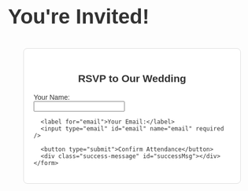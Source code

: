 <!DOCTYPE html>
<html lang="en">
<head>
  <meta charset="UTF-8" />
  <meta name="viewport" content="width=device-width, initial-scale=1.0"/>
  <title>Our Wedding RSVP</title>
  <style>
    body {
      margin: 0;
      font-family: Helvetica, sans-serif;
      background-color: #fdfdfd;
      color: #333;
    }

    /* Hero Banner */
    .hero {
      background: url('https://images.unsplash.com/photo-1529635263560-43bcc79c6c10?auto=format&fit=crop&w=1950&q=80') no-repeat center center;
      background-size: cover;
      height: 300px;
      display: flex;
      justify-content: center;
      align-items: center;
      color: white;
      text-shadow: 1px 1px 5px rgba(0,0,0,0.6);
    }

    .hero h1 {
      font-size: 3em;
      margin: 0;
    }

    /* RSVP Form */
    .form-container {
      max-width: 400px;
      margin: 40px auto;
      padding: 20px;
      border: 1px solid #ddd;
      border-radius: 8px;
      background-color: #fff;
    }

    .form-container h2 {
      text-align: center;
    }

    label {
      display: block;
      margin-top: 15px;
    }

    input[type="text"],
    input[type="email"] {
      width: 100%;
      padding: 10px;
      margin-top: 5px;
      box-sizing: border-box;
      border: 1px solid #ccc;
      border-radius: 4px;
    }

    button {
      margin-top: 20px;
      width: 100%;
      padding: 10px;
      background-color: #4CAF50;
      color: white;
      font-size: 16px;
      border: none;
      border-radius: 4px;
      cursor: pointer;
    }

    button:hover {
      background-color: #45a049;
    }

    .success-message {
      text-align: center;
      color: green;
      margin-top: 15px;
    }
  </style>
</head>
<body>

  <!-- Hero Banner -->
  <div class="hero">
    <h1>You're Invited!</h1>
  </div>

  <!-- RSVP Form -->
  <div class="form-container">
    <h2>RSVP to Our Wedding</h2>
    <form id="rsvpForm">
      <label for="name">Your Name:</label>
      <input type="text" id="name" name="name" required />

      <label for="email">Your Email:</label>
      <input type="email" id="email" name="email" required />

      <button type="submit">Confirm Attendance</button>
      <div class="success-message" id="successMsg"></div>
    </form>
  </div>

  <script>
    const form = document.getElementById('rsvpForm');
    const successMsg = document.getElementById('successMsg');

    form.addEventListener('submit', function(event) {
      event.preventDefault();
      const name = document.getElementById('name').value.trim();
      const email = document.getElementById('email').value.trim();

      if (name && email) {
        console.log(`RSVP Received: ${name} - ${email}`);
        successMsg.textContent = "Thank you for your RSVP!";
        form.reset();
      } else {
        successMsg.textContent = "";
      }
    });
  </script>

</body>
</html>
